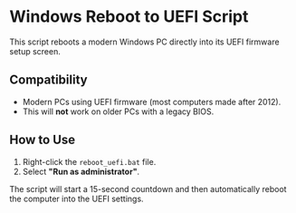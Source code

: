 # Windows Reboot to UEFI Script

This script reboots a modern Windows PC directly into its UEFI firmware setup screen.

## Compatibility
*   Modern PCs using UEFI firmware (most computers made after 2012).
*   This will **not** work on older PCs with a legacy BIOS.

## How to Use
1.  Right-click the `reboot_uefi.bat` file.
2.  Select **"Run as administrator"**.

The script will start a 15-second countdown and then automatically reboot the computer into the UEFI settings.

